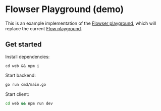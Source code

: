 # Flowser Playground (demo)

This is an example implementation of the [Flowser playground](https://github.com/onflow/developer-grants/issues/260), which will replace the current [Flow playground](https://play.flow.com/).

## Get started

Install dependencies:
```
cd web && npm i
```

Start backend:

```bash
go run cmd/main.go
```

Start client:

```bash
cd web && npm run dev
```
